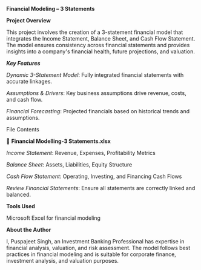 **Financial Modeling – 3 Statements**

**Project Overview**

This project involves the creation of a 3-statement financial model that integrates the Income Statement, Balance Sheet, and Cash Flow Statement. The model ensures consistency across financial statements and provides insights into a company's financial health, future projections, and valuation.

**_Key Features_**

_Dynamic 3-Statement Model_: Fully integrated financial statements with accurate linkages.

_Assumptions & Drivers_: Key business assumptions drive revenue, costs, and cash flow.

_Financial Forecasting_: Projected financials based on historical trends and assumptions.

File Contents

📂 **Financial Modelling-3 Statements.xlsx**

_Income Statement_: Revenue, Expenses, Profitability Metrics

_Balance Sheet_: Assets, Liabilities, Equity Structure

_Cash Flow Statement_: Operating, Investing, and Financing Cash Flows

_Review Financial Statements_: Ensure all statements are correctly linked and balanced.

**Tools Used**

Microsoft Excel for financial modeling

**About the Author**

I, Puspajeet Singh, an Investment Banking Professional has expertise in financial analysis, valuation, and risk assessment. The model follows best practices in financial modeling and is suitable for corporate finance, investment analysis, and valuation purposes.
